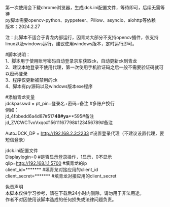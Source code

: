 第一次使用会下载chrome浏览器，生成jdck.ini配置文件，等待即可，后续无需等待  
py脚本需要opencv-python、pyppeteer、Pillow、asyncio、aiohttp等依赖  
版本：2024.2.27  
  
注：此脚本不适合于青龙内部运行，因青龙大部分不支持opencv插件，仅支持linux以及windows运行，建议使用windows版本，定时运行即可。  
  
#脚本说明：  
1、脚本用于使用账号密码自动登录京东获取ck，自动更新ck到青龙  
2、建议本地登录不使用代理，第一次使用手机验证码之后一般不需要验证码就可以密码登录  
3、程序仅更新被禁用的ck  
4、脚本有py源码以及windows版本exe程序  
  
  
#添加青龙变量  
jdckpasswd = pt_pin+登录名+密码+备注      #多账户换行  
例如：  
jd_4fbbedd6a4d87#517****48#ya******595#备注  
jd_ZVCWCTvxVxqo#15611167798#123456789#备注  
  
AutoJDCK_DP = http://192.168.2.3:2233      #设置登录代理（不建议设置代理，要短信登录）  
  
jdck.ini配置文件  
Displaylogin=0  #是否显示登录操作，1显示，0不显示  
qlip=http://192.168.1.1:5700  #填青龙的ip  
client_id=*******    #填青龙对接应用的client_id  
client_secret=*******     #填青龙对接应用的client_secret  
  
免责声明  
本脚本仅供学习参考，请在下载后24小时内删除，请勿用于非法用途。  
作者不对因使用该脚本造成的任何损失或法律问题负责。  

